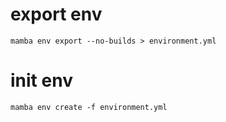 # export env
```
mamba env export --no-builds > environment.yml
```

# init env
```
mamba env create -f environment.yml
```